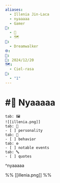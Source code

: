 ```yaml
---
aliases:
  - Illenia Jin-Laca
  - nyaaaaa
  - Gamer
📁:
  - 👤
  - 🗺️
👤:
  - Dreamwalker
🌐: 
📝: 
📅: 2024/12/20
🗺️:
  - Ciel-rasa
🔀:
  - "1"
---
```

# #👤 Nyaaaaa

```tabs
tab: 🖼️
![[illenia.png]]
tab: 👤
- [ ] personality
tab: 📝
- [ ] behavior
tab: ⚙️
- [ ] notable events
tab: 🔤
- [ ] quotes
```

^nyaaaaa

%%
[[illenia.png]]
%%